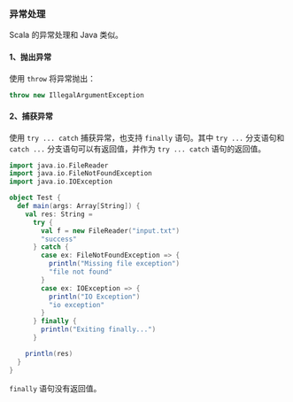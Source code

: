 ### 异常处理

Scala 的异常处理和 Java 类似。

#### 1、抛出异常

使用 `throw` 将异常抛出：

```scala
throw new IllegalArgumentException
```

#### 2、捕获异常

使用 `try ... catch` 捕获异常，也支持 `finally` 语句。其中 `try ...` 分支语句和 `catch ...` 分支语句可以有返回值，并作为 `try ... catch` 语句的返回值。

```scala
import java.io.FileReader
import java.io.FileNotFoundException
import java.io.IOException

object Test {
  def main(args: Array[String]) {
    val res: String =
      try {
        val f = new FileReader("input.txt")
        "success"
      } catch {
        case ex: FileNotFoundException => {
          println("Missing file exception")
          "file not found"
        }
        case ex: IOException => {
          println("IO Exception")
          "io exception"
        }
      } finally {
        println("Exiting finally...")
      }

    println(res)
  }
}
```

`finally` 语句没有返回值。